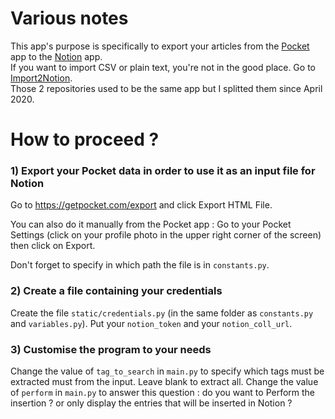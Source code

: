 # Various notes

This app's purpose is specifically to export your articles from the [Pocket](https://app.getpocket.com/) app to the [Notion](https://notion.so) app.  
If you want to import CSV or plain text, you're not in the good place. Go to [Import2Notion](https://github.com/callixte-girard/Import2Notion).  
Those 2 repositories used to be the same app but I splitted them since April 2020.



# How to proceed ?

### 1) Export your Pocket data in order to use it as an input file for Notion

Go to https://getpocket.com/export and click Export HTML File.

You can also do it manually from the Pocket app : 
Go to your Pocket Settings (click on your profile photo in the upper right corner of the screen) then click on Export.

Don't forget to specify in which path the file is in `constants.py`.


### 2) Create a file containing your credentials

Create the file `static/credentials.py` (in the same folder as `constants.py` and `variables.py`).
Put your `notion_token` and your `notion_coll_url`.

### 3) Customise the program to your needs 

Change the value of `tag_to_search` in `main.py` to specify which tags must be extracted must from the input. Leave blank to extract all.
Change the value of `perform` in `main.py` to answer this question : do you want to Perform the insertion ? or only display the entries that will be inserted in Notion ?
